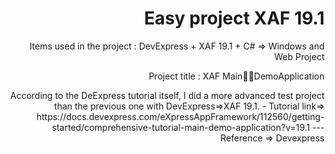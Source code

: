 <div dir="rtl" style="text-align: right;">
  <h1>Easy project XAF 19.1</h1>
<p>
  Items used in the project : 
  DevExpress + XAF 19.1 + C# => Windows and Web Project
  </p>
  <p>Project title : XAF MainِِDemoApplication</p>
<p> According to the DeExpress tutorial itself, I did a more advanced test project than the previous one with DevExpress=>XAF 19.1. - Tutorial link=>
  https://docs.devexpress.com/eXpressAppFramework/112560/getting-started/comprehensive-tutorial-main-demo-application?v=19.1
--- Reference => Devexpress </p>
